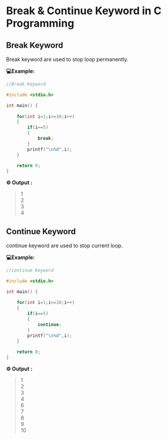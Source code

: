# Break & Continue Keyword in C Programming 

## Break  Keyword

Break keyword are used to stop loop permanently.

**💻Example:**

```c
//Break Keyword 

#include <stdio.h>

int main() {
    
    for(int i=1;i<=10;i++)
    {
        if(i==5)
        {
            break;
        }
        printf("\n%d",i);
    }
    
    return 0;
}
```
**⚙️ Output :** 
>1           
2         
3          
4          

## Continue Keyword

continue keyword are used to stop current loop.

**💻Example:**

```c
//continue Keyword 

#include <stdio.h>

int main() {
    
    for(int i=1;i<=10;i++)
    {
        if(i==5)
        {
            continue;
        }
        printf("\n%d",i);
    }
    
    return 0;
}
```
**⚙️ Output :** 
>1       
2        
3       
4      
6     
7        
8       
9      
10                   

